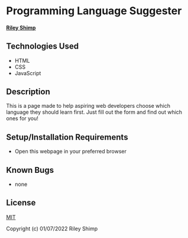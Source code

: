 # Programming Language Suggester

#### [Riley Shimp](https://www.github.com/rileyshimp)

## Technologies Used

* HTML
* CSS
* JavaScript

## Description

This is a page made to help aspiring web developers choose which language they should learn first. Just fill out the form and find out which ones for you!

## Setup/Installation Requirements

* Open this webpage in your preferred browser

## Known Bugs

* none

## License

[MIT](https://opensource.org/licenses/MIT)

Copyright (c) 01/07/2022 Riley Shimp